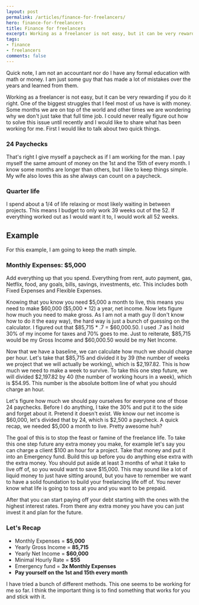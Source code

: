 ```yaml
---
layout: post
permalink: /articles/finance-for-freelancers/
hero: finance-for-freelancers
title: Finance for freelancers
excerpt: Working as a freelancer is not easy, but it can be very rewarding if you do it right. One of the biggest struggles that I feel most of us have is with money.
tags:
- finance
- freelancers
comments: false
---
```


<p class="note">Quick note, I am not an accountant nor do I have any formal education with math or money. I am just some guy that has made a lot of mistakes over the years and learned from them.</p>
<p>Working as a freelancer is not easy, but it can be very rewarding if you do it right. One of the biggest struggles that I feel most of us have is with money. Some months we are on top of the world and other times we are wondering why we don't just take that full time job.  I could never really figure out how to solve this issue until recently and I would like to share what has been working for me. First I would like to talk about two quick things.</p>

<h3>24 Paychecks</h3>
<p>That's right I give myself a paycheck as if I am working for the man. I pay myself the same amount of money on the 1st and the 15th of every month. I know some months are longer than others, but I like to keep things simple. My wife also loves this as she always can count on a paycheck.</p>

<h3>Quarter life</h3>
<p>I spend about a 1/4 of life relaxing or most likely waiting in between projects. This means I budget to only work 39 weeks out of the 52. If everything worked out as I would want it to, I would work all 52 weeks.</p>

<h2>Example</h2>
<p>For this example, I am going to keep the math simple.</p>

<h3>Monthly Expenses: $5,000</h3>
<p>Add everything up that you spend. Everything from rent, auto payment, gas, Netflix, food, any goals, bills, savings, investments, etc. This includes both Fixed Expenses and Flexible Expenses.</p>
<p>Knowing that you know you need $5,000 a month to live, this means you need to make $60,000 ($5,000 * 12) a year, net income. Now lets figure how much you need to make gross. As I am not a math guy (I don't know how to do it the easy way), the hard way is just a bunch of guessing on the calculator. I figured out that $85,715 * .7 = $60,000.50. I used .7 as I hold 30% of my income for taxes and 70% goes to me. Just to reiterate, $85,715 would be my Gross Income and $60,000.50 would be my Net Income.</p>
<p>Now that we have a baseline, we can calculate how much we should charge per hour. Let's take that $85,715 and divided it by 39 (the number of weeks we project that we will actually be working), which is $2,197.82. This is how much we need to make a week to survive. To take this one step future, we will divided $2,197.82 by 40 (the number of working hours in a week), which is $54.95. This number is the absolute bottom line of what you should charge an hour.</p>
<p>Let's figure how much we should pay ourselves for everyone one of those 24 paychecks. Before I do anything, I take the 30% and put it to the side and forget about it. Pretend it doesn't exist. We know our net income is $60,000, let's divided that by 24, which is $2,500 a paycheck. A quick recap, we needed $5,000 a month to live. Pretty awesome huh?</p>
<p>The goal of this is to stop the feast or famine of the freelance life. To take this one step future any extra money you make, for example let's say you can charge a client $100 an hour for a project. Take that money and put it into an Emergency fund. Build this up before you do anything else extra with the extra money. You should put aside at least 3 months of what it take to live off of, so you would want to save $15,000. This may sound like a lot of liquid money to just have sitting around, but you have to remember we want to have a solid foundation to build your freelancing life off of. You never know what life is going to toss at you and you want to be prepaid.</p>
<p>After that you can start paying off your debt starting with the ones with the highest interest rates. From there any extra money you have you can just invest it and plan for the future.</p>

<h3>Let's Recap</h3>
<ul>
	<li>Monthly Expenses = <strong>$5,000</strong></li>
	<li>Yearly Gross Income = <strong>85,715</strong></li>
	<li>Yearly Net Income = <strong>$60,000</strong></li>
	<li>Minimal Hourly Rate = <strong>$55</strong></li>
	<li>Emergency fund = <strong>3x Monthly Expenses</strong></li>
	<li><strong>Pay yourself on the 1st and 15th every month</strong></li>
</ul>

<p>I have tried a bunch of different methods. This one seems to be working for me so far. I think the important thing is to find something that works for you and stick with it.</p>
